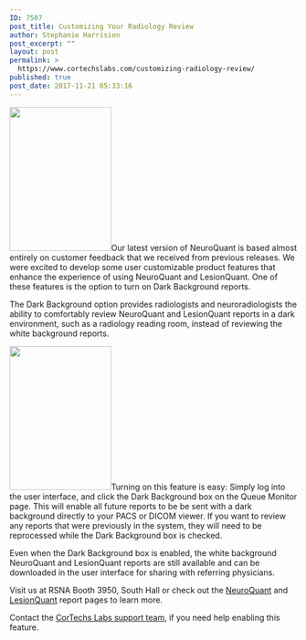 ```yaml
---
ID: 7507
post_title: Customizing Your Radiology Review
author: Stephanie Harrision
post_excerpt: ""
layout: post
permalink: >
  https://www.cortechslabs.com/customizing-radiology-review/
published: true
post_date: 2017-11-21 05:33:16
---
```

<img class="alignright" src="http://cdn.cortechslabs.com/images/AgeRelatedReport_Dark.png" width="178" height="252" />Our latest version of NeuroQuant is based almost entirely on customer feedback that we received from previous releases. We were excited to develop some user customizable product features that enhance the experience of using NeuroQuant and LesionQuant. One of these features is the option to turn on Dark Background reports.

The Dark Background option provides radiologists and neuroradiologists the ability to comfortably review NeuroQuant and LesionQuant reports in a dark environment, such as a radiology reading room, instead of reviewing the white background reports.

<img class="alignright" src="http://cdn.cortechslabs.com/images/FLAIRReport_Dark.png" width="178" height="252" />Turning on this feature is easy: Simply log into the user interface, and click the Dark Background box on the Queue Monitor page. This will enable all future reports to be be sent with a dark background directly to your PACS or DICOM viewer. If you want to review any reports that were previously in the system, they will need to be reprocessed while the Dark Background box is checked.

Even when the Dark Background box is enabled, the white background NeuroQuant and LesionQuant reports are still available and can be downloaded in the user interface for sharing with referring physicians.

Visit us at RSNA Booth 3950, South Hall or check out the <a href="http://www.cortechslabs.com/neuroquant">NeuroQuant</a> and <a href="http://www.cortechslabs.com/lesionquant">LesionQuant</a> report pages to learn more.

Contact the <a href="https://cortechslabsinc.freshdesk.com/support/tickets/new">CorTechs Labs support team</a>, if you need help enabling this feature.

&nbsp;